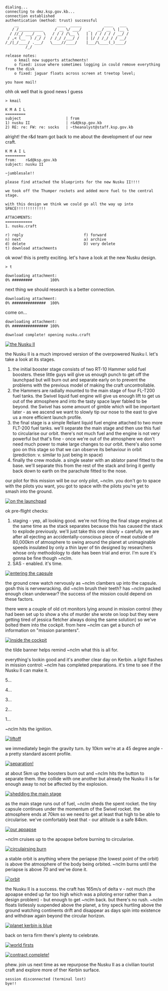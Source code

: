     dialing...
    connecting to dmz.ksp.gov.kb...
    connection established
    authentication (method: trust) successful
        __                 ____  _____          ____   ___ 
       / /___________     / __ \/ ___/   _   __/ __ \ |__ \
      / //_/ ___/ __ \   / / / /\__ \   | | / / / / / __/ /
     / ,< (__  ) /_/ /  / /_/ /___/ /   | |/ / /_/ / / __/ 
    /_/|_/____/ .___/   \____//____/    |___/\____(_)____/ 
             /_/                                           

    release notes:
        o kmail now supports attachments!
        o fixed: issue where sometimes logging in could remove everything from the disk
        o fixed: jaguar floats across screen at treetop level;

    you have mail!

ohh ok well that is good news I guess

    > kmail

    K M A I L
    =========
    subject                    | from
    1) nusku II                | r&d@ksp.gov.kb
    2) RE: re: FW: re: socks   | ~theanalyst@staff.ksp.gov.kb

alright! the r&d team got back to me about the development of our new craft.

    K M A I L
    =========
    from:    r&d@ksp.gov.kb
    subject: nusku II

    ~jumblesale!!

    please find attached the blueprints for the new Nusku II!!!!

    we took off the Thumper rockets and added more fuel to the central stage.

    with this design we think we could go all the way up into SPACE!!!!!!!!!!!!!

    ATTACHMENTS:
    ============
    1. nusku.craft

    r) reply                           f) forward
    n) next                            a) archive
    d) delete                          D) very delete
    t) download attachments

ok wow! this is pretty exciting. let's have a look at the new Nusku design.

    > t

    downloading attachment:
    0% #########        100%

next thing we should research is a better connection.

    downloading attachment:
    0% ###############  100%

come on...

    downloading attachment:
    0% ################ 100%

    download complete! opening nusku.craft

[![the Nusku II](http://i.imgur.com/RuIWPOx.png)](http://i.imgur.com/RuIWPOx.png)

the Nusku II is a much improved version of the overpowered Nusku I. let's take a look at its stages.

1. the initial booster stage consists of two RT-10 Hammer solid fuel boosters. these little guys will give us enough punch to get off the launchpad but will burn out and separate early on to prevent the problems with the previous model of making the craft uncontrollable.
1. the Hammers are radially mounted to the main stage of four FL-T200 fuel tanks. the Swivel liquid fuel engine will give us enough lift to get us out of the atmosphere and into the tasty space layer fabled to be beyond. the Swivel has some amount of gimble which will be important later - as we ascend we want to slowly tip our nose to the east to give us a more efficient launch profile.
1. the final stage is a simple Reliant liquid fuel engine attached to two more FLT-200 fuel tanks. we'll separate the main stage and then use this fuel to circularise our orbit. there's not much fuel and the engine is not very powerful but that's fine - once we're out of the atmosphere we don't need much power to make large changes to our orbit. there's also some goo on this stage so that we can observe its behaviour in orbit (prediction: v. similar to just being in space)
1. finally the crew module. a single seater with an ablator panel fitted to the base. we'll separate this from the rest of the stack and bring it gently back down to earth on the parachute fitted to the nose.


our pilot for this mission will be our only pilot, ~nclm. you don't go to space with the pilots you want, you got to space with the pilots you're yet to smash into the ground.

[![on the launchpad](http://i.imgur.com/KNA4F4s.png)](http://i.imgur.com/KNA4F4s.png)

ok pre-flight checks:

1. staging - yep, all looking good. we're not firing the final stage engines at the same time as the stack separates because this has caused the stack to explode previously. we'll just take this one slowly + carefully. we are after all ejecting an accidentally-conscious piece of meat outside of 80,000km of atmosphere to swing around the planet at unimaginable speeds insulated by only a thin layer of tin designed by researchers whose only methodology to date has been trial and error. I'm sure it's gonna be fine though ~nclm.
1. SAS - enabled. it's time.

[![entering the capsule](http://i.imgur.com/IeSIviv.png)](http://i.imgur.com/IeSIviv.png)

the ground crew watch nervously as ~nclm clambers up into the capsule. gosh this is nervewracking. did ~nclm brush their teeth? has ~nclm packed enough clean underwear? the success of the mission could depend on these factors.

there were a couple of old crt monitors lying around in mission control (they had been set up to show a vhs of murder she wrote on loop but they were getting tired of jessica fletcher always doing the same solution) so we've bolted them into the cockpit. from here ~nclm can get a bunch of information on "mission paramters".

[![inside the cockpit](http://i.imgur.com/RKQfha0.png)](http://i.imgur.com/RKQfha0.png)

the tilde banner helps remind ~nclm what this is all for.

everything's lookin good and it's another clear day on Kerbin. a light flashes in mission control: ~nclm has completed preparations. it's time to see if the Nusku II can make it.

5...

4...

3...

2...

1...

~nclm hits the ignition.

[![liftoff](http://i.imgur.com/GrdcfTN.gif)](http://i.imgur.com/GrdcfTN.gif)

we immediately begin the gravity turn. by 10km we're at a 45 degree angle - a pretty standard ascent profile.

[![separation!](http://i.imgur.com/KAV7mzr.gif)](http://i.imgur.com/KAV7mzr.gif)

at about 5km up the boosters burn out and ~nclm hits the button to separate them. they collide with one another but already the Nusku II is far enough away to not be affected by the explosion.

[![shedding the main stage](http://i.imgur.com/zjqcxsX.gif)](http://i.imgur.com/zjqcxsX.gif)

as the main stage runs out of fuel, ~nclm sheds the spent rocket. the tiny capsule continues under the momentum of the Swivel rocket. the atmosphere ends at 70km so we need to get at least that high to be able to circularise. we've comfortably beat that - our altitude is a safe 84km.

[![our apoapse](http://i.imgur.com/GnzhFuJ.png)](http://i.imgur.com/GnzhFuJ.png)

~nclm cruises up to the apoapse before burning to circularise.

[![circulairsing burn](http://i.imgur.com/iogy5Z6.png)](http://i.imgur.com/iogy5Z6.png)

a stable orbit is anything where the periapse (the lowest point of the orbit) is above the atmosphere of the body being orbited. ~nclm burns until the periapse is above 70 and we've done it.

[![orbit](http://i.imgur.com/NymQ2yL.png)](http://i.imgur.com/NymQ2yL.png)

the Nusku II is a success. the craft has 165m/s of delta v - not much (the apoapse ended up far too high which was a piloting error rather than a design problem) - but enough to get ~nclm back. but there's no rush. ~nclm floats listlessly suspended above the planet, a tiny speck hurtling above the ground watching continents drift and disappear as days spin into existence and withdraw again beyond the circular horizon.

[![planet kerbin is blue](http://i.imgur.com/jhVzvdF.png)](http://i.imgur.com/jhVzvdF.png)

back on terra firm there's plenty to celebrate.

[![world firsts](http://i.imgur.com/JMhYoQD.png)](http://i.imgur.com/JMhYoQD.png)

[![contract complete!](http://i.imgur.com/7qX3uat.png)](http://i.imgur.com/7qX3uat.png)

phew. join us next time as we repurpose the Nusku II as a civilian tourist craft and explore more of ther Kerbin surface.

    session disconnected (terminal lost)
    bye!!